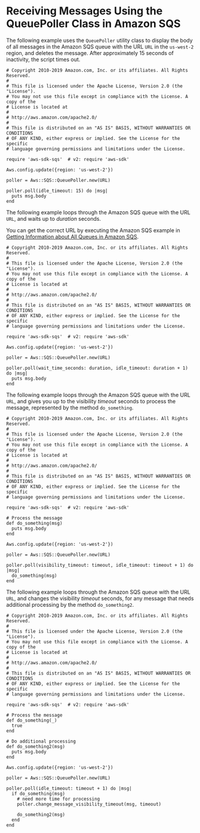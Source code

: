 # Receiving Messages Using the QueuePoller Class in Amazon SQS<a name="sqs-example-poll-messages"></a>

The following example uses the `QueuePoller` utility class to display the body of all messages in the Amazon SQS queue with the URL `URL` in the `us-west-2` region, and deletes the message\. After approximately 15 seconds of inactivity, the script times out\.

```
# Copyright 2010-2019 Amazon.com, Inc. or its affiliates. All Rights Reserved.
#
# This file is licensed under the Apache License, Version 2.0 (the "License").
# You may not use this file except in compliance with the License. A copy of the
# License is located at
#
# http://aws.amazon.com/apache2.0/
#
# This file is distributed on an "AS IS" BASIS, WITHOUT WARRANTIES OR CONDITIONS
# OF ANY KIND, either express or implied. See the License for the specific
# language governing permissions and limitations under the License.

require 'aws-sdk-sqs'  # v2: require 'aws-sdk'

Aws.config.update({region: 'us-west-2'})

poller = Aws::SQS::QueuePoller.new(URL)

poller.poll(idle_timeout: 15) do |msg|
  puts msg.body
end
```

The following example loops through the Amazon SQS queue with the URL `URL`, and waits up to *duration* seconds\.

You can get the correct URL by executing the Amazon SQS example in [Getting Information about All Queues in Amazon SQS](sqs-example-show-queues.md#aws-ruby-sdk-sqs-example-show-queues)\.

```
# Copyright 2010-2019 Amazon.com, Inc. or its affiliates. All Rights Reserved.
#
# This file is licensed under the Apache License, Version 2.0 (the "License").
# You may not use this file except in compliance with the License. A copy of the
# License is located at
#
# http://aws.amazon.com/apache2.0/
#
# This file is distributed on an "AS IS" BASIS, WITHOUT WARRANTIES OR CONDITIONS
# OF ANY KIND, either express or implied. See the License for the specific
# language governing permissions and limitations under the License.

require 'aws-sdk-sqs'  # v2: require 'aws-sdk'

Aws.config.update({region: 'us-west-2'})

poller = Aws::SQS::QueuePoller.new(URL)

poller.poll(wait_time_seconds: duration, idle_timeout: duration + 1) do |msg|
  puts msg.body
end
```

The following example loops through the Amazon SQS queue with the URL `URL`, and gives you up to the visibility *timeout* seconds to process the message, represented by the method `do_something`\.

```
# Copyright 2010-2019 Amazon.com, Inc. or its affiliates. All Rights Reserved.
#
# This file is licensed under the Apache License, Version 2.0 (the "License").
# You may not use this file except in compliance with the License. A copy of the
# License is located at
#
# http://aws.amazon.com/apache2.0/
#
# This file is distributed on an "AS IS" BASIS, WITHOUT WARRANTIES OR CONDITIONS
# OF ANY KIND, either express or implied. See the License for the specific
# language governing permissions and limitations under the License.

require 'aws-sdk-sqs'  # v2: require 'aws-sdk'

# Process the message
def do_something(msg)
  puts msg.body
end

Aws.config.update({region: 'us-west-2'})

poller = Aws::SQS::QueuePoller.new(URL)

poller.poll(visibility_timeout: timeout, idle_timeout: timeout + 1) do |msg|
  do_something(msg)
end
```

The following example loops through the Amazon SQS queue with the URL `URL`, and changes the visibility *timeout* seconds, for any message that needs additional processing by the method `do_something2`\.

```
# Copyright 2010-2019 Amazon.com, Inc. or its affiliates. All Rights Reserved.
#
# This file is licensed under the Apache License, Version 2.0 (the "License").
# You may not use this file except in compliance with the License. A copy of the
# License is located at
#
# http://aws.amazon.com/apache2.0/
#
# This file is distributed on an "AS IS" BASIS, WITHOUT WARRANTIES OR CONDITIONS
# OF ANY KIND, either express or implied. See the License for the specific
# language governing permissions and limitations under the License.

require 'aws-sdk-sqs'  # v2: require 'aws-sdk'

# Process the message
def do_something(_)
  true
end

# Do additional processing
def do_something2(msg)
  puts msg.body
end

Aws.config.update({region: 'us-west-2'})

poller = Aws::SQS::QueuePoller.new(URL)

poller.poll(idle_timeout: timeout + 1) do |msg|
  if do_something(msg)
    # need more time for processing
    poller.change_message_visibility_timeout(msg, timeout)

    do_something2(msg)
  end
end
```